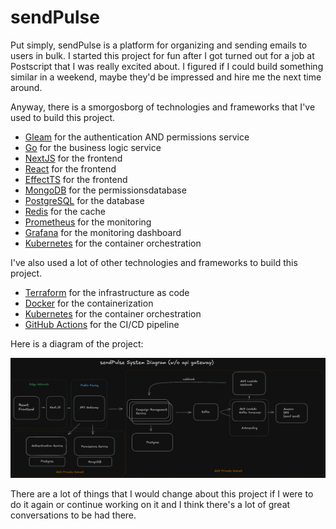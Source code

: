 # sendPulse

Put simply, sendPulse is a platform for organizing and sending emails to users in bulk.
I started this project for fun after I got turned out for a job at Postscript that I was really excited about.
I figured if I could build something similar in a weekend, maybe they'd be impressed and hire me the next time around.

Anyway, there is a smorgosborg of technologies and frameworks that I've used to build this project.  

- [Gleam](https://gleam.run/) for the authentication AND permissions service
- [Go](https://go.dev/) for the business logic service
- [NextJS](https://nextjs.org/) for the frontend
- [React](https://reactjs.org/) for the frontend
- [EffectTS](https://effect.ts/) for the frontend
- [MongoDB](https://www.mongodb.com/) for the permissionsdatabase
- [PostgreSQL](https://www.postgresql.org/) for the database
- [Redis](https://redis.io/) for the cache
- [Prometheus](https://prometheus.io/) for the monitoring
- [Grafana](https://grafana.com/) for the monitoring dashboard
- [Kubernetes](https://kubernetes.io/) for the container orchestration

I've also used a lot of other technologies and frameworks to build this project.
- [Terraform](https://www.terraform.io/) for the infrastructure as code
- [Docker](https://www.docker.com/) for the containerization
- [Kubernetes](https://kubernetes.io/) for the container orchestration
- [GitHub Actions](https://github.com/features/actions) for the CI/CD pipeline

Here is a diagram of the project:

![sendPulse Diagram](./system-design/diagrams/sendpulse-sd-diagram-2.png)

There are a lot of things that I would change about this project if I were to do it again or continue working on it and I think there's a lot of great conversations to be had there.




